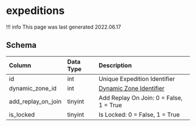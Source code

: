 # expeditions

!!! info
	This page was last generated 2022.06.17

## Schema

| Column | Data Type | Description |
| :--- | :--- | :--- |
| id | int | Unique Expedition Identifier |
| dynamic_zone_id | int | [Dynamic Zone Identifier](../../schema/dynamic-zones/dynamic_zones.md) |
| add_replay_on_join | tinyint | Add Replay On Join: 0 = False, 1 = True |
| is_locked | tinyint | Is Locked: 0 = False, 1 = True |

